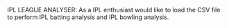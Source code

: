 IPL LEAGUE ANALYSER:
As a IPL enthusiast would like to load the CSV file to perform IPL batting analysis and IPL bowling analysis.
